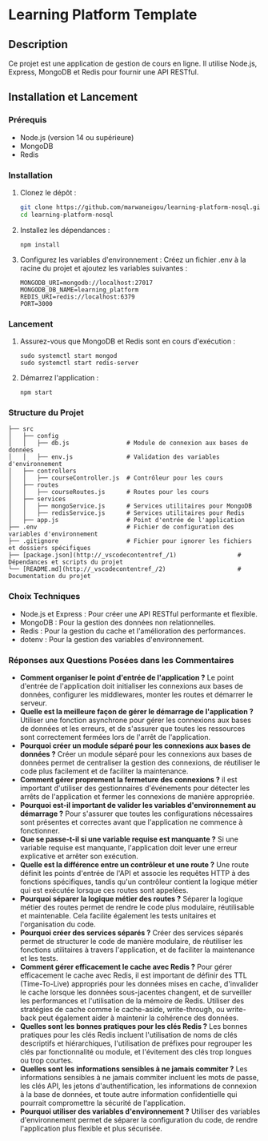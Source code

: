 # Learning Platform Template

## Description

Ce projet est une application de gestion de cours en ligne. Il utilise Node.js, Express, MongoDB et Redis pour fournir une API RESTful.

## Installation et Lancement

### Prérequis

- Node.js (version 14 ou supérieure)
- MongoDB
- Redis

### Installation

1. Clonez le dépôt :
   ```bash
   git clone https://github.com/marwaneigou/learning-platform-nosql.git
   cd learning-platform-nosql
   ```
2. Installez les dépendances :

   ```
   npm install
   ```

3. Configurez les variables d'environnement : Créez un fichier .env à la racine du projet et ajoutez les variables suivantes :
   ```
   MONGODB_URI=mongodb://localhost:27017
   MONGODB_DB_NAME=learning_platform
   REDIS_URI=redis://localhost:6379
   PORT=3000
   ```

### Lancement

1. Assurez-vous que MongoDB et Redis sont en cours d'exécution :
   ```
   sudo systemctl start mongod
   sudo systemctl start redis-server
   ```
2. Démarrez l'application :

   ```
   npm start
   ```

### Structure du Projet

```
├── src
│   ├── config
│   │   ├── db.js                # Module de connexion aux bases de données
│   │   ├── env.js               # Validation des variables d'environnement
│   ├── controllers
│   │   ├── courseController.js  # Contrôleur pour les cours
│   ├── routes
│   │   ├── courseRoutes.js      # Routes pour les cours
│   ├── services
│   │   ├── mongoService.js      # Services utilitaires pour MongoDB
│   │   ├── redisService.js      # Services utilitaires pour Redis
│   ├── app.js                   # Point d'entrée de l'application
├── .env                         # Fichier de configuration des variables d'environnement
├── .gitignore                   # Fichier pour ignorer les fichiers et dossiers spécifiques
├── [package.json](http://_vscodecontentref_/1)                 # Dépendances et scripts du projet
└── [README.md](http://_vscodecontentref_/2)                    # Documentation du projet
```

### Choix Techniques

- Node.js et Express : Pour créer une API RESTful performante et flexible.
- MongoDB : Pour la gestion des données non relationnelles.
- Redis : Pour la gestion du cache et l'amélioration des performances.
- dotenv : Pour la gestion des variables d'environnement.

### Réponses aux Questions Posées dans les Commentaires

- **Comment organiser le point d'entrée de l'application ?** Le point d'entrée de l'application doit initialiser les connexions aux bases de données, configurer les middlewares, monter les routes et démarrer le serveur.
- **Quelle est la meilleure façon de gérer le démarrage de l'application ?** Utiliser une fonction asynchrone pour gérer les connexions aux bases de données et les erreurs, et de s'assurer que toutes les ressources sont correctement fermées lors de l'arrêt de l'application.
- **Pourquoi créer un module séparé pour les connexions aux bases de données ?** Créer un module séparé pour les connexions aux bases de données permet de centraliser la gestion des connexions, de réutiliser le code plus facilement et de faciliter la maintenance.
- **Comment gérer proprement la fermeture des connexions ?** il est important d'utiliser des gestionnaires d'événements pour détecter les arrêts de l'application et fermer les connexions de manière appropriée.
- **Pourquoi est-il important de valider les variables d'environnement au démarrage ?** Pour s'assurer que toutes les configurations nécessaires sont présentes et correctes avant que l'application ne commence à fonctionner.
- **Que se passe-t-il si une variable requise est manquante ?** Si une variable requise est manquante, l'application doit lever une erreur explicative et arrêter son exécution.
- **Quelle est la différence entre un contrôleur et une route ?** Une route définit les points d'entrée de l'API et associe les requêtes HTTP à des fonctions spécifiques, tandis qu'un contrôleur contient la logique métier qui est exécutée lorsque ces routes sont appelées.
- **Pourquoi séparer la logique métier des routes ?** Séparer la logique métier des routes permet de rendre le code plus modulaire, réutilisable et maintenable. Cela facilite également les tests unitaires et l'organisation du code.
- **Pourquoi créer des services séparés ?** Créer des services séparés permet de structurer le code de manière modulaire, de réutiliser les fonctions utilitaires à travers l'application, et de faciliter la maintenance et les tests.
- **Comment gérer efficacement le cache avec Redis ?** Pour gérer efficacement le cache avec Redis, il est important de définir des TTL (Time-To-Live) appropriés pour les données mises en cache, d'invalider le cache lorsque les données sous-jacentes changent, et de surveiller les performances et l'utilisation de la mémoire de Redis. Utiliser des stratégies de cache comme le cache-aside, write-through, ou write-back peut également aider à maintenir la cohérence des données.
- **Quelles sont les bonnes pratiques pour les clés Redis ?** Les bonnes pratiques pour les clés Redis incluent l'utilisation de noms de clés descriptifs et hiérarchiques, l'utilisation de préfixes pour regrouper les clés par fonctionnalité ou module, et l'évitement des clés trop longues ou trop courtes.
- **Quelles sont les informations sensibles à ne jamais commiter ?** Les informations sensibles à ne jamais commiter incluent les mots de passe, les clés API, les jetons d'authentification, les informations de connexion à la base de données, et toute autre information confidentielle qui pourrait compromettre la sécurité de l'application.
- **Pourquoi utiliser des variables d'environnement ?** Utiliser des variables d'environnement permet de séparer la configuration du code, de rendre l'application plus flexible et plus sécurisée.